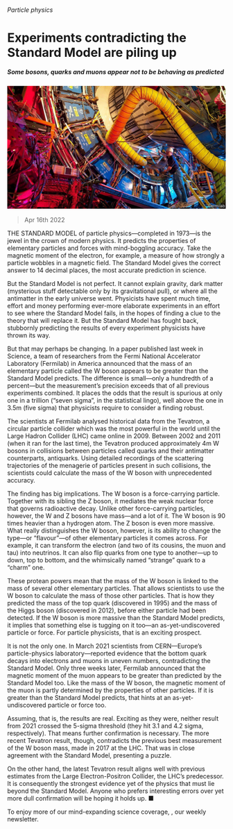 ###### Particle physics

# Experiments contradicting the Standard Model are piling up 

##### Some bosons, quarks and muons appear not to be behaving as predicted 

![image](images/20220416_stp502.jpg) 

> Apr 16th 2022 

THE STANDARD MODEL of particle physics—completed in 1973—is the jewel in the crown of modern physics. It predicts the properties of elementary particles and forces with mind-boggling accuracy. Take the magnetic moment of the electron, for example, a measure of how strongly a particle wobbles in a magnetic field. The Standard Model gives the correct answer to 14 decimal places, the most accurate prediction in science.

But the Standard Model is not perfect. It cannot explain gravity, dark matter (mysterious stuff detectable only by its gravitational pull), or where all the antimatter in the early universe went. Physicists have spent much time, effort and money performing ever-more elaborate experiments in an effort to see where the Standard Model fails, in the hopes of finding a clue to the theory that will replace it. But the Standard Model has fought back, stubbornly predicting the results of every experiment physicists have thrown its way.


But that may perhaps be changing. In a paper published last week in Science, a team of researchers from the Fermi National Accelerator Laboratory (Fermilab) in America announced that the mass of an elementary particle called the W boson appears to be greater than the Standard Model predicts. The difference is small—only a hundredth of a percent—but the measurement’s precision exceeds that of all previous experiments combined. It places the odds that the result is spurious at only one in a trillion (“seven sigma”, in the statistical lingo), well above the one in 3.5m (five sigma) that physicists require to consider a finding robust.

The scientists at Fermilab analysed historical data from the Tevatron, a circular particle collider which was the most powerful in the world until the Large Hadron Collider (LHC) came online in 2009. Between 2002 and 2011 (when it ran for the last time), the Tevatron produced approximately 4m W bosons in collisions between particles called quarks and their antimatter counterparts, antiquarks. Using detailed recordings of the scattering trajectories of the menagerie of particles present in such collisions, the scientists could calculate the mass of the W boson with unprecedented accuracy.

The finding has big implications. The W boson is a force-carrying particle. Together with its sibling the Z boson, it mediates the weak nuclear force that governs radioactive decay. Unlike other force-carrying particles, however, the W and Z bosons have mass—and a lot of it. The W boson is 90 times heavier than a hydrogen atom. The Z boson is even more massive. What really distinguishes the W boson, however, is its ability to change the type—or “flavour”—of other elementary particles it comes across. For example, it can transform the electron (and two of its cousins, the muon and tau) into neutrinos. It can also flip quarks from one type to another—up to down, top to bottom, and the whimsically named “strange” quark to a “charm” one.

These protean powers mean that the mass of the W boson is linked to the mass of several other elementary particles. That allows scientists to use the W boson to calculate the mass of those other particles. That is how they predicted the mass of the top quark (discovered in 1995) and the mass of the Higgs boson (discovered in 2012), before either particle had been detected. If the W boson is more massive than the Standard Model predicts, it implies that something else is tugging on it too—an as-yet-undiscovered particle or force. For particle physicists, that is an exciting prospect.

It is not the only one. In March 2021 scientists from CERN—Europe’s particle-physics laboratory—reported evidence that the bottom quark decays into electrons and muons in uneven numbers, contradicting the Standard Model. Only three weeks later, Fermilab announced that the magnetic moment of the muon appears to be greater than predicted by the Standard Model too. Like the mass of the W boson, the magnetic moment of the muon is partly determined by the properties of other particles. If it is greater than the Standard Model predicts, that hints at an as-yet-undiscovered particle or force too.

Assuming, that is, the results are real. Exciting as they were, neither result from 2021 crossed the 5-sigma threshold (they hit 3.1 and 4.2 sigma, respectively). That means further confirmation is necessary. The more recent Tevatron result, though, contradicts the previous best measurement of the W boson mass, made in 2017 at the LHC. That was in close agreement with the Standard Model, presenting a puzzle.

On the other hand, the latest Tevatron result aligns well with previous estimates from the Large Electron-Positron Collider, the LHC’s predecessor. It is consequently the strongest evidence yet of the physics that must lie beyond the Standard Model. Anyone who prefers interesting errors over yet more dull confirmation will be hoping it holds up. ■

To enjoy more of our mind-expanding science coverage, , our weekly newsletter.

